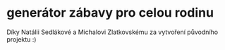 # generátor zábavy pro celou rodinu
Díky Natálii Sedlákové a Michalovi Zlatkovskému za vytvoření původního projektu :)
